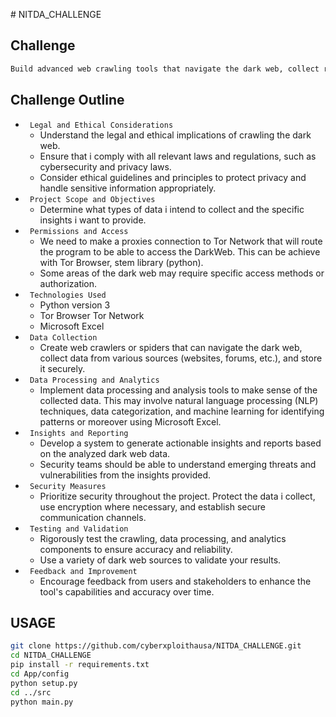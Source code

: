 ﻿﻿# NITDA_CHALLENGE
## Challenge
```bash
Build advanced web crawling tools that navigate the dark web, collect relevant data, and provide organizations with insights into emerging threats and vulnerabilities. This tool should feature an analytics to process and categorize unstructured dark web data, providing actionable insights to security teams
```
## Challenge Outline
- ` Legal and Ethical Considerations`
    - Understand the legal and ethical implications of crawling the dark web. 
    - Ensure that i comply with all relevant laws and regulations, such as cybersecurity and privacy laws.
    - Consider ethical guidelines and principles to protect privacy and handle sensitive information appropriately.
- ` Project Scope and Objectives`
    - Determine what types of data i intend to collect and the specific insights i want to provide.
- ` Permissions and Access`
    - We need to make a proxies connection to Tor Network that will route the program to be able to access the DarkWeb. This can be achieve with Tor Browser, stem library (python).
    - Some areas of the dark web may require specific access methods or authorization.
- ` Technologies Used`
    - Python version 3
    - Tor Browser Tor Network
    - Microsoft Excel
- ` Data Collection`
    - Create web crawlers or spiders that can navigate the dark web, collect data from various sources (websites, forums, etc.), and store it securely.
- ` Data Processing and Analytics`
    - Implement data processing and analysis tools to make sense of the collected data. This may involve natural language processing (NLP) techniques, data categorization, and machine learning for identifying patterns or moreover using Microsoft Excel.
- ` Insights and Reporting`
    - Develop a system to generate actionable insights and reports based on the analyzed dark web data. 
    - Security teams should be able to understand emerging threats and vulnerabilities from the insights provided.
- ` Security Measures`
    - Prioritize security throughout the project. Protect the data i collect, use encryption where necessary, and establish secure communication channels.
- ` Testing and Validation`
    - Rigorously test the crawling, data processing, and analytics components to ensure accuracy and reliability. 
    - Use a variety of dark web sources to validate your results.
- ` Feedback and Improvement`
    - Encourage feedback from users and stakeholders to enhance the tool's capabilities and accuracy over time.

## USAGE
```bash
git clone https://github.com/cyberxploithausa/NITDA_CHALLENGE.git
cd NITDA_CHALLENGE
pip install -r requirements.txt
cd App/config
python setup.py
cd ../src
python main.py
```
